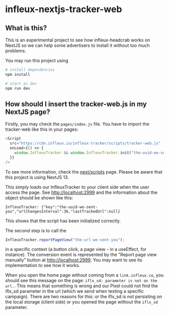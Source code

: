 # infleux-nextjs-tracker-web

## What is this?

This is an experimental project to see how infleux-headcrab works on NextJS so we can help some advertisers to install it without too much problems.

You may run this project using

```bash
# install dependencies
npm install

# start as dev
npm run dev
```

## How should I insert the tracker-web.js in my NextJS page?

Firstly, you may check the `pages/index.js` file. You have to import the tracker-web like this in your pages:

```js
<Script
  src="https://cdn.infleux.io/infleux-tracker/scripts/tracker-web.js"
  onLoad={() => {
    window.InfleuxTracker && window.InfleuxTracker.init("the-uuid-we-sent-you");
  }}
/>
```

To see more information, check the [next/scripts](https://nextjs.org/docs/basic-features/script) page. Please be aware that this project is using NextJS 13.

This simply loads our InfleuxTracker to your client side when the user access the page. See [http://localhost:2999](http://localhost:2999) and the information about the object should be shown like this:

```
InfleuxTracker: {"key":"the-uuid-we-sent-you","urlChangesInterval":36,"lastTrackedUrl":null}
```

This shows that the script has been initialized correctly.

The second step is to call the

```js
InfleuxTracker.reportPageView("the-url-we-sent-you");
```

in a specific context (a button click, a page view - in a useEffect, for instance). The conversion event is represented by the "Report page view manually" button at [http://localhost:2999](http://localhost:2999). You may want to see its implementation to see how it works.

When you open the home page without coming from a `link.infleux.co`, you should see this message on the page: `iflx_sd: parameter is not on the url.`. This means that something is wrong and our Pixel could not find the iflx_sd parameter in the url (which we send when testing a specific campaign). There are two reasons for this: or the iflx_sd is not persisting on the local storage (client side) or you opened the page without the `iflx_sd` parameter.

```

```
